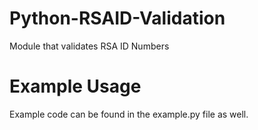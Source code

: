 # Python-RSAID-Validation
Module that validates RSA ID Numbers

# Example Usage

Example code can be found in the example.py file as well.
